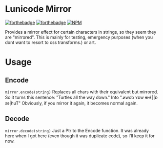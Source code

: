 # Lunicode Mirror

[![forthebadge](http://forthebadge.com/images/badges/designed-in-ms-paint.svg)](http://forthebadge.com) [![forthebadge](http://forthebadge.com/images/badges/compatibility-betamax.svg)](http://forthebadge.com)
[![NPM](https://nodei.co/npm/lunicode-mirror.png?compact=true)](https://npmjs.org/package/lunicode-mirror)

Provides a mirror effect for certain characters in strings, so they seem they are "mirrored".  This is mainly for testing, emergency purposes (when you dont want to resort to css transforms.) or art.

# Usage

## Encode

`mirror.encode(string)` Replaces all chars with their equivalent but mirrored. So it turns this sentence: "Turtles all the way down."
Into ".ᴎwob ʏɒw ɘʜƚ ||ɒ ꙅɘ|ƚɿuT" Obviously, if you mirror it again, it becomes normal again.


## Decode
`mirror.decode(string)` Just a Ptr to the Encode function. It was already here when I got here (even though it was duplicate code), so I'll keep it for now.